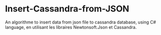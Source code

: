 # Insert-Cassandra-from-JSON
An algorithme to insert data from json file to cassandra database, using C# language, en utilisant les libraires Newtonsoft.Json et Cassandra.

